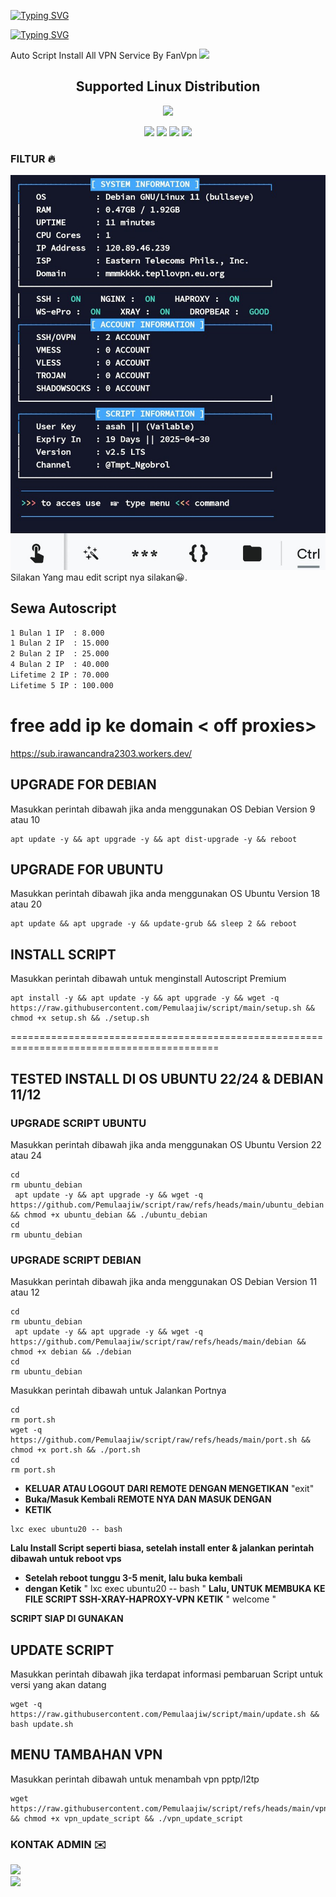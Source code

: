<a href="https://git.io/typing-svg"><img src="https://readme-typing-svg.herokuapp.com?font=Poetsen+One&size=25&pause=1000&color=F70000&background=000000&center=true&vCenter=true&random=true&width=435&lines=FAN+VPN+REAKER" alt="Typing SVG" /></a>

<a href="https://git.io/typing-svg"><img src="https://readme-typing-svg.herokuapp.com?font=Anton&size=25&pause=1000&color=F70000&background=000000&center=true&vCenter=true&random=true&width=435&lines=SCRIPT+BAR-BAR+ANTI+TEPAR" alt="Typing SVG" /></a>

Auto Script Install All VPN Service By FanVpn
<img src="https://img.shields.io/badge/Version-1.0.0-blue.svg"></h2>

</p> 
<h2 align="center"> Supported Linux Distribution</h2>
<p align="center"><img src="https://d33wubrfki0l68.cloudfront.net/5911c43be3b1da526ed609e9c55783d9d0f6b066/9858b/assets/img/debian-ubuntu-hover.png"></p> 
<p align="center"><img src="https://img.shields.io/static/v1?style=for-the-badge&logo=debian&label=Debian%209&message=Stretch&color=purple"> <img src="https://img.shields.io/static/v1?style=for-the-badge&logo=debian&label=Debian%2010&message=Buster&color=purple">  <img src="https://img.shields.io/static/v1?style=for-the-badge&logo=ubuntu&label=Ubuntu%2018&message=Lts&color=red"> <img src="https://img.shields.io/static/v1?style=for-the-badge&logo=ubuntu&label=Ubuntu%2020&message=Lts&color=red">
</p>

### FILTUR 🔥
![alt text](https://github.com/Pemulaajiw/permission/blob/main/install.jpg?raw=true) 
Silakan Yang mau edit script nya silakan😀.

## Sewa Autoscript
```html
1 Bulan 1 IP  : 8.000
1 Bulan 2 IP  : 15.000
2 Bulan 2 IP  : 25.000
4 Bulan 2 IP  : 40.000
Lifetime 2 IP : 70.000
Lifetime 5 IP : 100.000
```
# free add ip ke domain < off proxies>
https://sub.irawancandra2303.workers.dev/
## UPGRADE FOR DEBIAN
Masukkan perintah dibawah jika anda menggunakan OS Debian Version 9 atau 10
```
apt update -y && apt upgrade -y && apt dist-upgrade -y && reboot
```

##  UPGRADE FOR UBUNTU
Masukkan perintah dibawah jika anda menggunakan OS Ubuntu Version 18 atau 20
```
apt update && apt upgrade -y && update-grub && sleep 2 && reboot
```
## INSTALL SCRIPT 
Masukkan perintah dibawah untuk menginstall Autoscript Premium
```
apt install -y && apt update -y && apt upgrade -y && wget -q https://raw.githubusercontent.com/Pemulaajiw/script/main/setup.sh && chmod +x setup.sh && ./setup.sh
```
==========================================================================================




## TESTED INSTALL DI OS UBUNTU 22/24 & DEBIAN 11/12

### UPGRADE SCRIPT UBUNTU

Masukkan perintah dibawah jika anda menggunakan OS Ubuntu Version 22 atau 24

```
cd
rm ubuntu_debian
 apt update -y && apt upgrade -y && wget -q https://github.com/Pemulaajiw/script/raw/refs/heads/main/ubuntu_debian && chmod +x ubuntu_debian && ./ubuntu_debian
cd
rm ubuntu_debian
```
### UPGRADE SCRIPT DEBIAN
Masukkan perintah dibawah jika anda menggunakan OS Debian Version 11 atau 12
```
cd
rm ubuntu_debian
 apt update -y && apt upgrade -y && wget -q https://github.com/Pemulaajiw/script/raw/refs/heads/main/debian && chmod +x debian && ./debian
cd
rm ubuntu_debian
```
Masukkan perintah dibawah untuk Jalankan Portnya
   
 ```
cd
rm port.sh
 wget -q https://github.com/Pemulaajiw/script/raw/refs/heads/main/port.sh && chmod +x port.sh && ./port.sh
cd
rm port.sh
```
  - **KELUAR ATAU LOGOUT DARI REMOTE DENGAN MENGETIKAN** "exit"
  - **Buka/Masuk Kembali REMOTE NYA DAN MASUK DENGAN**
  - **KETIK**
  ```
  lxc exec ubuntu20 -- bash
  ```
  **Lalu Install Script seperti biasa, setelah install enter & jalankan perintah dibawah untuk reboot vps**
  - **Setelah reboot tunggu 3-5 menit, lalu buka kembali**
  - **dengan Ketik** " lxc exec ubuntu20 -- bash "
   **Lalu, UNTUK MEMBUKA KE FILE SCRIPT SSH-XRAY-HAPROXY-VPN**
   **KETIK** " welcome "

  **SCRIPT SIAP DI GUNAKAN**
  
## UPDATE SCRIPT
Masukkan perintah dibawah jika terdapat informasi pembaruan Script untuk versi yang akan datang
```
wget -q https://raw.githubusercontent.com/Pemulaajiw/script/main/update.sh && bash update.sh
```

## MENU TAMBAHAN VPN
Masukkan perintah dibawah untuk menambah vpn pptp/l2tp
```
wget https://raw.githubusercontent.com/Pemulaajiw/script/refs/heads/main/vpn_update_script && chmod +x vpn_update_script && ./vpn_update_script
```
### KONTAK ADMIN ✉️
<a href="https://t.me/AJW29" target=”_blank”><img src="https://img.shields.io/static/v1?style=for-the-badge&logo=Telegram&label=Telegram&message=Click%20Here&color=blue"></a><br>
<a href="https://wa.me/6287812264674" target=”_blank”><img src="https://img.shields.io/static/v1?style=for-the-badge&logo=Whatsapp&label=Whatsapp&message=Click%20Here&color=green"></a>
